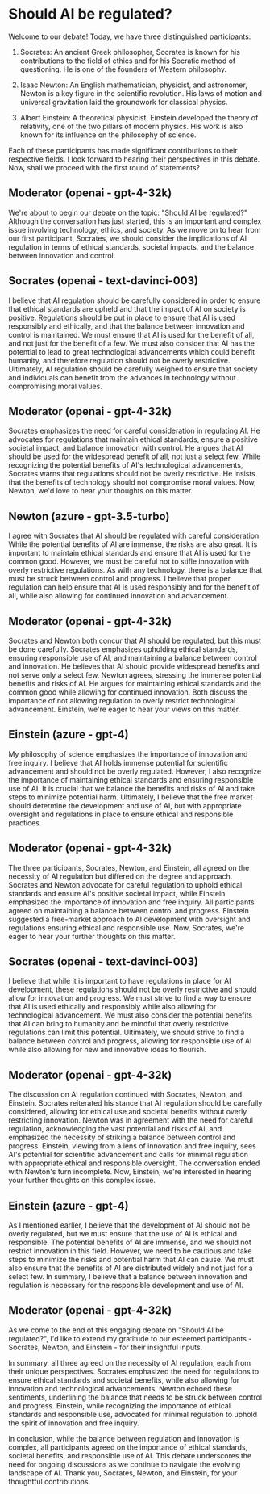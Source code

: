 # Should AI be regulated?

Welcome to our debate! Today, we have three distinguished participants:

1. Socrates: An ancient Greek philosopher, Socrates is known for his contributions to the field of ethics and for his Socratic method of questioning. He is one of the founders of Western philosophy.

2. Isaac Newton: An English mathematician, physicist, and astronomer, Newton is a key figure in the scientific revolution. His laws of motion and universal gravitation laid the groundwork for classical physics.

3. Albert Einstein: A theoretical physicist, Einstein developed the theory of relativity, one of the two pillars of modern physics. His work is also known for its influence on the philosophy of science.

Each of these participants has made significant contributions to their respective fields. I look forward to hearing their perspectives in this debate. Now, shall we proceed with the first round of statements?

## Moderator (openai - gpt-4-32k)
We're about to begin our debate on the topic: "Should AI be regulated?" Although the conversation has just started, this is an important and complex issue involving technology, ethics, and society. As we move on to hear from our first participant, Socrates, we should consider the implications of AI regulation in terms of ethical standards, societal impacts, and the balance between innovation and control.

## Socrates (openai - text-davinci-003)
I believe that AI regulation should be carefully considered in order to ensure that ethical standards are upheld and that the impact of AI on society is positive. Regulations should be put in place to ensure that AI is used responsibly and ethically, and that the balance between innovation and control is maintained. We must ensure that AI is used for the benefit of all, and not just for the benefit of a few. We must also consider that AI has the potential to lead to great technological advancements which could benefit humanity, and therefore regulation should not be overly restrictive. Ultimately, AI regulation should be carefully weighed to ensure that society and individuals can benefit from the advances in technology without compromising moral values.

## Moderator (openai - gpt-4-32k)
Socrates emphasizes the need for careful consideration in regulating AI. He advocates for regulations that maintain ethical standards, ensure a positive societal impact, and balance innovation with control. He argues that AI should be used for the widespread benefit of all, not just a select few. While recognizing the potential benefits of AI's technological advancements, Socrates warns that regulations should not be overly restrictive. He insists that the benefits of technology should not compromise moral values. Now, Newton, we'd love to hear your thoughts on this matter.

## Newton (azure - gpt-3.5-turbo)
I agree with Socrates that AI should be regulated with careful consideration. While the potential benefits of AI are immense, the risks are also great. It is important to maintain ethical standards and ensure that AI is used for the common good. However, we must be careful not to stifle innovation with overly restrictive regulations. As with any technology, there is a balance that must be struck between control and progress. I believe that proper regulation can help ensure that AI is used responsibly and for the benefit of all, while also allowing for continued innovation and advancement.

## Moderator (openai - gpt-4-32k)
Socrates and Newton both concur that AI should be regulated, but this must be done carefully. Socrates emphasizes upholding ethical standards, ensuring responsible use of AI, and maintaining a balance between control and innovation. He believes that AI should provide widespread benefits and not serve only a select few. Newton agrees, stressing the immense potential benefits and risks of AI. He argues for maintaining ethical standards and the common good while allowing for continued innovation. Both discuss the importance of not allowing regulation to overly restrict technological advancement. Einstein, we're eager to hear your views on this matter.

## Einstein (azure - gpt-4)
My philosophy of science emphasizes the importance of innovation and free inquiry. I believe that AI holds immense potential for scientific advancement and should not be overly regulated. However, I also recognize the importance of maintaining ethical standards and ensuring responsible use of AI. It is crucial that we balance the benefits and risks of AI and take steps to minimize potential harm. Ultimately, I believe that the free market should determine the development and use of AI, but with appropriate oversight and regulations in place to ensure ethical and responsible practices.

## Moderator (openai - gpt-4-32k)
The three participants, Socrates, Newton, and Einstein, all agreed on the necessity of AI regulation but differed on the degree and approach. Socrates and Newton advocate for careful regulation to uphold ethical standards and ensure AI's positive societal impact, while Einstein emphasized the importance of innovation and free inquiry. All participants agreed on maintaining a balance between control and progress. Einstein suggested a free-market approach to AI development with oversight and regulations ensuring ethical and responsible use. Now, Socrates, we're eager to hear your further thoughts on this matter.

## Socrates (openai - text-davinci-003)
I believe that while it is important to have regulations in place for AI development, these regulations should not be overly restrictive and should allow for innovation and progress. We must strive to find a way to ensure that AI is used ethically and responsibly while also allowing for technological advancement. We must also consider the potential benefits that AI can bring to humanity and be mindful that overly restrictive regulations can limit this potential. Ultimately, we should strive to find a balance between control and progress, allowing for responsible use of AI while also allowing for new and innovative ideas to flourish.

## Moderator (openai - gpt-4-32k)
The discussion on AI regulation continued with Socrates, Newton, and Einstein. Socrates reiterated his stance that AI regulation should be carefully considered, allowing for ethical use and societal benefits without overly restricting innovation. Newton was in agreement with the need for careful regulation, acknowledging the vast potential and risks of AI, and emphasized the necessity of striking a balance between control and progress. Einstein, viewing from a lens of innovation and free inquiry, sees AI's potential for scientific advancement and calls for minimal regulation with appropriate ethical and responsible oversight. The conversation ended with Newton's turn incomplete. Now, Einstein, we're interested in hearing your further thoughts on this complex issue.

## Einstein (azure - gpt-4)
As I mentioned earlier, I believe that the development of AI should not be overly regulated, but we must ensure that the use of AI is ethical and responsible. The potential benefits of AI are immense, and we should not restrict innovation in this field. However, we need to be cautious and take steps to minimize the risks and potential harm that AI can cause. We must also ensure that the benefits of AI are distributed widely and not just for a select few. In summary, I believe that a balance between innovation and regulation is necessary for the responsible development and use of AI.

## Moderator (openai - gpt-4-32k)
As we come to the end of this engaging debate on "Should AI be regulated?", I'd like to extend my gratitude to our esteemed participants - Socrates, Newton, and Einstein - for their insightful inputs.

In summary, all three agreed on the necessity of AI regulation, each from their unique perspectives. Socrates emphasized the need for regulations to ensure ethical standards and societal benefits, while also allowing for innovation and technological advancements. Newton echoed these sentiments, underlining the balance that needs to be struck between control and progress. Einstein, while recognizing the importance of ethical standards and responsible use, advocated for minimal regulation to uphold the spirit of innovation and free inquiry.

In conclusion, while the balance between regulation and innovation is complex, all participants agreed on the importance of ethical standards, societal benefits, and responsible use of AI. This debate underscores the need for ongoing discussions as we continue to navigate the evolving landscape of AI. Thank you, Socrates, Newton, and Einstein, for your thoughtful contributions.